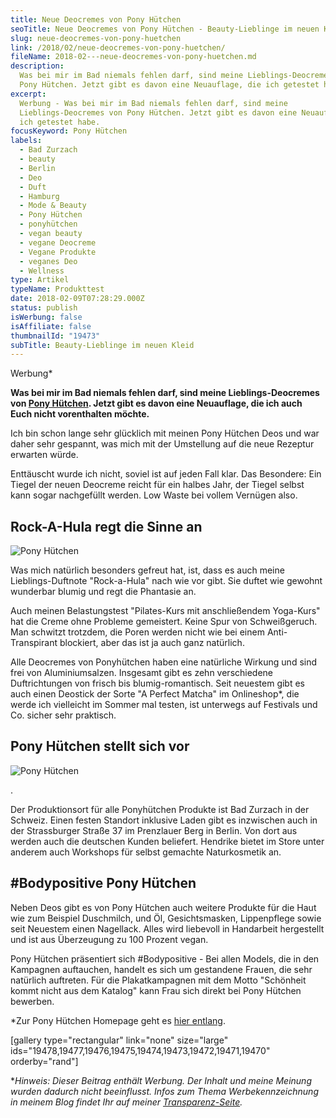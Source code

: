 ```yaml
---
title: Neue Deocremes von Pony Hütchen
seoTitle: Neue Deocremes von Pony Hütchen - Beauty-Lieblinge im neuen Kleid
slug: neue-deocremes-von-pony-huetchen
link: /2018/02/neue-deocremes-von-pony-huetchen/
fileName: 2018-02---neue-deocremes-von-pony-huetchen.md
description:
  Was bei mir im Bad niemals fehlen darf, sind meine Lieblings-Deocremes von
  Pony Hütchen. Jetzt gibt es davon eine Neuauflage, die ich getestet habe.
excerpt:
  Werbung - Was bei mir im Bad niemals fehlen darf, sind meine
  Lieblings-Deocremes von Pony Hütchen. Jetzt gibt es davon eine Neuauflage, die
  ich getestet habe.
focusKeyword: Pony Hütchen
labels:
  - Bad Zurzach
  - beauty
  - Berlin
  - Deo
  - Duft
  - Hamburg
  - Mode & Beauty
  - Pony Hütchen
  - ponyhütchen
  - vegan beauty
  - vegane Deocreme
  - Vegane Produkte
  - veganes Deo
  - Wellness
type: Artikel
typeName: Produkttest
date: 2018-02-09T07:28:29.000Z
status: publish
isWerbung: false
isAffiliate: false
thumbnailId: "19473"
subTitle: Beauty-Lieblinge im neuen Kleid
---
```


Werbung\*

<strong>Was bei mir im Bad niemals fehlen darf, sind meine Lieblings-Deocremes
von [Pony Hütchen](/2016/03/vegane-kosmetik-von-pony-huetchen-im-test/). Jetzt
gibt es davon eine Neuauflage, die ich auch Euch nicht vorenthalten
möchte.</strong>

Ich bin schon lange sehr glücklich mit meinen Pony Hütchen Deos und war daher
sehr gespannt, was mich mit der Umstellung auf die neue Rezeptur erwarten würde.

Enttäuscht wurde ich nicht, soviel ist auf jeden Fall klar. Das Besondere: Ein
Tiegel der neuen Deocreme reicht für ein halbes Jahr, der Tiegel selbst kann
sogar nachgefüllt werden. Low Waste bei vollem Vernügen also.

## Rock-A-Hula regt die Sinne an

![Pony Hütchen](http://cardamonchai.com/wp-content/uploads/2018/02/26290453788_faf376db9f_z-300x200.jpg)

Was mich natürlich besonders gefreut hat, ist, dass es auch meine
Lieblings-Duftnote "Rock-a-Hula" nach wie vor gibt. Sie duftet wie gewohnt
wunderbar blumig und regt die Phantasie an.

Auch meinen Belastungstest "Pilates-Kurs mit anschließendem Yoga-Kurs" hat die
Creme ohne Probleme gemeistert. Keine Spur von Schweißgeruch. Man schwitzt
trotzdem, die Poren werden nicht wie bei einem Anti-Transpirant blockiert, aber
das ist ja auch ganz natürlich.

Alle Deocremes von Ponyhütchen haben eine natürliche Wirkung und sind frei von
Aluminiumsalzen. Insgesamt gibt es zehn verschiedene Duftrichtungen von frisch
bis blumig-romantisch. Seit neuestem gibt es auch einen Deostick der Sorte "A
Perfect Matcha" im Onlineshop\*, die werde ich vielleicht im Sommer mal testen,
ist unterwegs auf Festivals und Co. sicher sehr praktisch.

## Pony Hütchen stellt sich vor

![Pony Hütchen](http://cardamonchai.com/wp-content/uploads/2018/02/40130850192_3ea14a607a_z-1-300x200.jpg)

.

Der Produktionsort für alle Ponyhütchen Produkte ist Bad Zurzach in der Schweiz.
Einen festen Standort inklusive Laden gibt es inzwischen auch in der
Strassburger Straße 37 im Prenzlauer Berg in Berlin. Von dort aus werden auch
die deutschen Kunden beliefert. Hendrike bietet im Store unter anderem auch
Workshops für selbst gemachte Naturkosmetik an.

## #Bodypositive Pony Hütchen

Neben Deos gibt es von Pony Hütchen auch weitere Produkte für die Haut wie zum
Beispiel Duschmilch, und Öl, Gesichtsmasken, Lippenpflege sowie seit Neuestem
einen Nagellack. Alles wird liebevoll in Handarbeit hergestellt und ist aus
Überzeugung zu 100 Prozent vegan.

Pony Hütchen präsentiert sich #Bodypositive - Bei allen Models, die in den
Kampagnen auftauchen, handelt es sich um gestandene Frauen, die sehr natürlich
auftreten. Für die Plakatkampagnen mit dem Motto "Schönheit kommt nicht aus dem
Katalog" kann Frau sich direkt bei Pony Hütchen bewerben.

\*Zur Pony Hütchen Homepage geht es
[hier entlang](https://www.ponyhuetchen.com/).

[gallery type="rectangular" link="none" size="large"
ids="19478,19477,19476,19475,19474,19473,19472,19471,19470" orderby="rand"]

\*<em>Hinweis: Dieser Beitrag enthält Werbung. Der Inhalt und meine Meinung
wurden dadurch nicht beeinflusst. Infos zum Thema Werbekennzeichnung in meinem
Blog findet Ihr auf meiner [Transparenz-Seite](/werbung/). </em>
